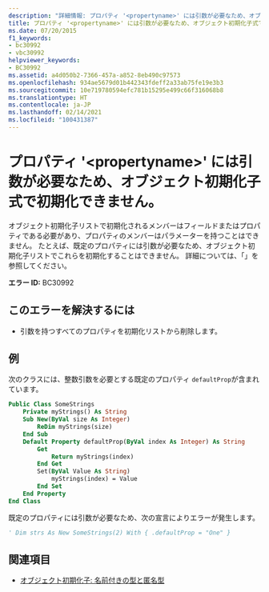 ```yaml
---
description: "詳細情報: プロパティ '<propertyname>' には引数が必要なため、オブジェクト初期化子式で初期化できません"
title: プロパティ '<propertyname>' には引数が必要なため、オブジェクト初期化子式で初期化できません。
ms.date: 07/20/2015
f1_keywords:
- bc30992
- vbc30992
helpviewer_keywords:
- BC30992
ms.assetid: a4d050b2-7366-457a-a852-8eb490c97573
ms.openlocfilehash: 934ae5679d01b442343fdeff2a33ab75fe19e3b3
ms.sourcegitcommit: 10e719780594efc781b15295e499c66f316068b8
ms.translationtype: HT
ms.contentlocale: ja-JP
ms.lasthandoff: 02/14/2021
ms.locfileid: "100431387"
---
```

# <a name="property-propertyname-cannot-be-initialized-in-an-object-initializer-expression-because-it-requires-arguments"></a>プロパティ '\<propertyname>' には引数が必要なため、オブジェクト初期化子式で初期化できません。

オブジェクト初期化子リストで初期化されるメンバーはフィールドまたはプロパティである必要があり、プロパティのメンバーはパラメーターを持つことはできません。 たとえば、既定のプロパティには引数が必要なため、オブジェクト初期化子リストでこれらを初期化することはできません。 詳細については、「」を参照してください。  
  
 **エラー ID:** BC30992  
  
## <a name="to-correct-this-error"></a>このエラーを解決するには  
  
- 引数を持つすべてのプロパティを初期化リストから削除します。  
  
## <a name="example"></a>例  

 次のクラスには、整数引数を必要とする既定のプロパティ `defaultProp`が含まれています。  
  
```vb  
Public Class SomeStrings  
    Private myStrings() As String  
    Sub New(ByVal size As Integer)  
        ReDim myStrings(size)  
    End Sub  
    Default Property defaultProp(ByVal index As Integer) As String  
        Get  
            Return myStrings(index)  
        End Get  
        Set(ByVal Value As String)  
            myStrings(index) = Value  
        End Set  
    End Property  
End Class  
```  
  
 既定のプロパティには引数が必要なため、次の宣言によりエラーが発生します。  
  
```vb  
' Dim strs As New SomeStrings(2) With { .defaultProp = "One" }  
```  
  
## <a name="see-also"></a>関連項目

- [オブジェクト初期化子: 名前付きの型と匿名型](../programming-guide/language-features/objects-and-classes/object-initializers-named-and-anonymous-types.md)
